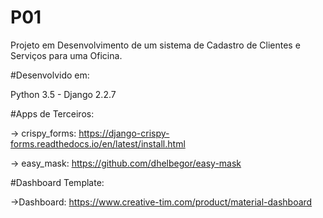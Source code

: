 # P01
Projeto em Desenvolvimento de um sistema de Cadastro de Clientes e Serviços para uma Oficina.

#Desenvolvido em:

Python 3.5 - 
Django 2.2.7

#Apps de Terceiros:

-> crispy_forms: https://django-crispy-forms.readthedocs.io/en/latest/install.html

-> easy_mask: https://github.com/dhelbegor/easy-mask

#Dashboard Template:

->Dashboard: https://www.creative-tim.com/product/material-dashboard




